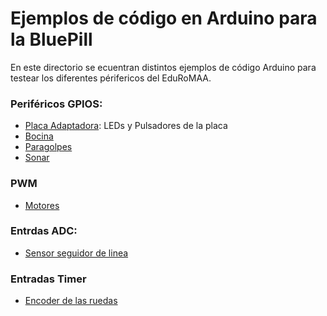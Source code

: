 # Ejemplos de código en Arduino para la BluePill

En este directorio se ecuentran distintos ejemplos de código Arduino para testear los diferentes périfericos del EduRoMAA.


### Periféricos GPIOS: 
 * [Placa Adaptadora](testeoPlacaAdaptadora/testeoPlacaAdaptadora.ino): LEDs y Pulsadores de la placa
 * [Bocina](testeoBocina/testeoBocina.ino) 
 * [Paragolpes](testeoParagolpes/testeoParagolpes.ino)
 * [Sonar](testeoSonar/testeoSonar.ino)

### PWM
 * [Motores](testeoMotoresPWM/testeoMotoresPWM.ino) 

### Entrdas ADC:

* [Sensor seguidor de linea](testeoInfraRojo/testeoInfraRojo.ino)

### Entradas Timer

* [Encoder de las ruedas](testeoEncoders/testeoEncoders.ino)


